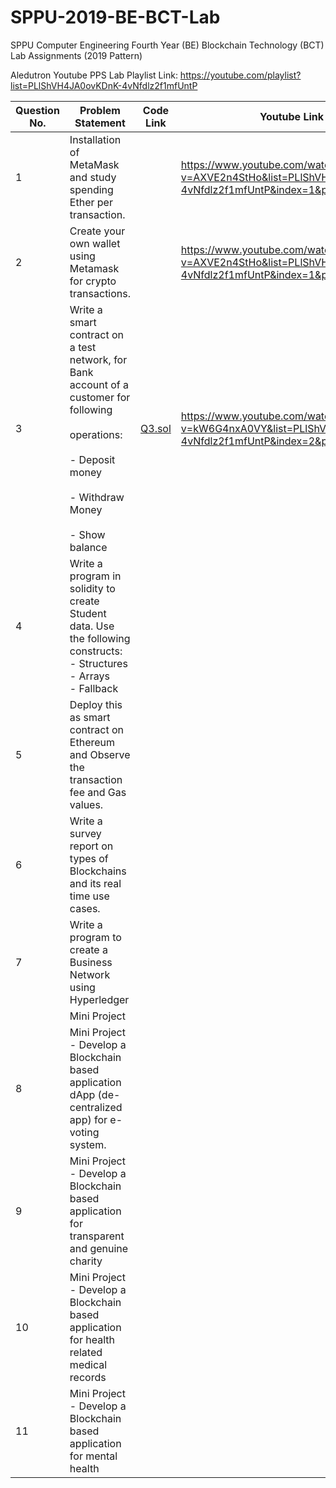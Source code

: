 # SPPU-2019-BE-BCT-Lab
SPPU Computer Engineering Fourth Year (BE) Blockchain Technology (BCT) Lab Assignments (2019 Pattern)

Aledutron Youtube PPS Lab Playlist Link: https://youtube.com/playlist?list=PLlShVH4JA0ovKDnK-4vNfdlz2f1mfUntP

| Question No. | Problem Statement | Code Link | Youtube Link |
|---|---|---|---|
| 1 | Installation of MetaMask and study spending Ether per transaction. |  | https://www.youtube.com/watch?v=AXVE2n4StHo&list=PLlShVH4JA0ovKDnK-4vNfdlz2f1mfUntP&index=1&pp=iAQB |
| 2 | Create your own wallet using Metamask for crypto transactions. |  | https://www.youtube.com/watch?v=AXVE2n4StHo&list=PLlShVH4JA0ovKDnK-4vNfdlz2f1mfUntP&index=1&pp=iAQB |
| 3 | Write a smart contract on a test network, for Bank account of a customer for following<br><br>operations:<br><br>- Deposit money<br><br>- Withdraw Money<br><br>- Show balance | [Q3.sol](Q3.sol) | https://www.youtube.com/watch?v=kW6G4nxA0VY&list=PLlShVH4JA0ovKDnK-4vNfdlz2f1mfUntP&index=2&pp=iAQB |
| 4 | Write a program in solidity to create Student data. Use the following constructs:<br>- Structures<br>- Arrays<br>- Fallback |  |  |
| 5 | Deploy this as smart contract on Ethereum and Observe the transaction fee and Gas values. |  |  |
| 6 | Write a survey report on types of Blockchains and its real time use cases. |  |  |
| 7 | Write a program to create a Business Network using Hyperledger |  |  |
|  | Mini Project |  |  |
| 8 | Mini Project - Develop a Blockchain based application dApp (de-centralized app) for e-voting system. |  |  |
| 9 | Mini Project - Develop a Blockchain based application for transparent and genuine charity |  |  |
| 10 | Mini Project - Develop a Blockchain based application for health related medical records |  |  |
| 11 | Mini Project - Develop a Blockchain based application for mental health |  |  |